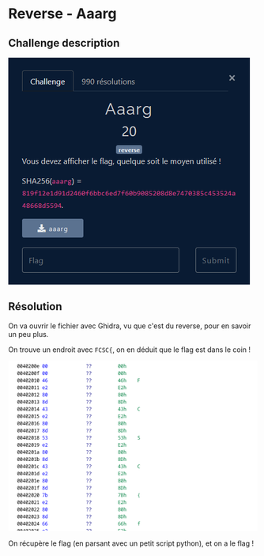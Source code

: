 # Reverse - Aaarg

## Challenge description

![Challenge description](./imgs/desc_reverse_aaarg.PNG)

## Résolution

On va ouvrir le fichier avec Ghidra, vu que c'est du reverse, pour en savoir un peu plus.

On trouve un endroit avec `FCSC{`, on en déduit que le flag est dans le coin !

![Flag](./imgs/aaarg_1.PNG)

On récupère le flag (en parsant avec un petit script python), et on a le flag !
